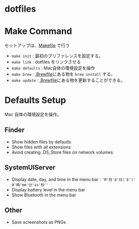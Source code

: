 # dotfiles

# Make Command
セットアップは、[Makefile](./Makefile) で行う

- `make init` : 最初のプリファレンスを設定する。
- `make link` : dotfiles をリンクさせる
- `make defaults` : Mac自体の環境設定を操作
- `make brew` : [.Brewfile](./.bin/.Brewfile)にある物を `brew install` する。   
- `make update` : [.Brewfile](./.bin/.Brewfile)にある物を更新することができる。

# Defaults Setup
Mac 自体の環境設定を操作。

## Finder
- Show hidden files by defaults
- Show files with all extensions
- Avoid creating .DS_Store files on network volumes

## SystemUIServer
- Display date, day, and time in the menu bar : `'M'月'd'日('E')' H'時'mm'分'ss'秒''`
- Display battery level in the menu bar
- Show Bluetooth in the menu bar

## Other
- Save screenshots as PNGs
